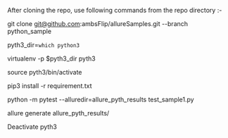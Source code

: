 After cloning the repo, use following commands from the repo directory :-

git clone git@github.com:ambsFlip/allureSamples.git --branch python_sample

pyth3_dir=`which python3`

virtualenv -p $pyth3_dir pyth3

source pyth3/bin/activate

pip3 install -r requirement.txt

python -m pytest --alluredir=allure_pyth_results  test_sample1.py 

allure generate allure_pyth_results/

Deactivate pyth3
